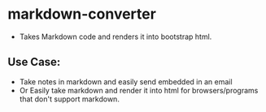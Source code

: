 # markdown-converter

- Takes Markdown code and renders it into bootstrap html. 


## Use Case: 
- Take notes in markdown and easily send embedded in an email
- Or Easily take markdown and render it into html for browsers/programs that don't support markdown. 

